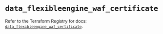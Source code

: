 # `data_flexibleengine_waf_certificate`

Refer to the Terraform Registry for docs: [`data_flexibleengine_waf_certificate`](https://registry.terraform.io/providers/flexibleenginecloud/flexibleengine/1.46.0/docs/data-sources/waf_certificate).

